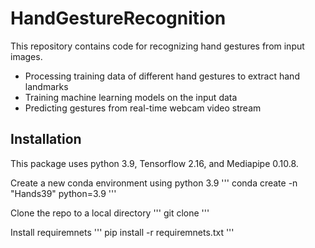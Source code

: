 # HandGestureRecognition

This repository contains code for recognizing hand gestures from input images.

* Processing training data of different hand gestures to extract hand landmarks
* Training machine learning models on the input data
* Predicting gestures from real-time webcam video stream

## Installation
This package uses python 3.9, Tensorflow 2.16, and Mediapipe 0.10.8.

Create a new conda environment using python 3.9
'''
conda create -n "Hands39" python=3.9
'''

Clone the repo to a local directory
'''
git clone 
'''

Install requiremnets
'''
pip install -r requiremnets.txt
'''